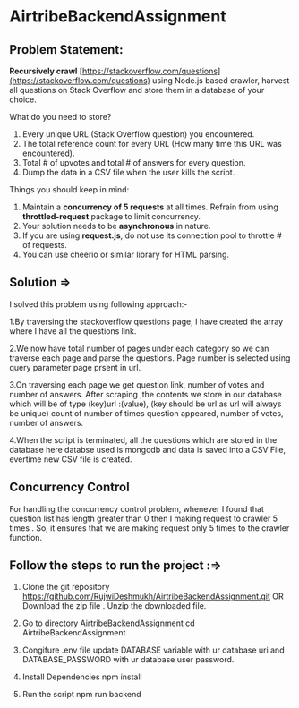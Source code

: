 # AirtribeBackendAssignment
## Problem Statement:
**Recursively crawl** [https://stackoverflow.com/questions](https://stackoverflow.com/questions) using Node.js based crawler, harvest all questions on Stack Overflow and store them in a database of your choice. 

What do you need to store?

1. Every unique URL (Stack Overflow question) you encountered.
2. The total reference count for every URL (How many time this URL was encountered).
3. Total # of upvotes and total # of answers for every question.
4. Dump the data in a CSV file when the user kills the script.

Things you should keep in mind:

1. Maintain a **concurrency of 5 requests** at all times. Refrain from using **throttled-request** package to limit concurrency.
2. Your solution needs to be **asynchronous** in nature.
3. If you are using **request.js**, do not use its connection pool to throttle # of requests. 
4. You can use cheerio or similar library for HTML parsing.

## Solution =>

I solved this problem using following approach:-

1.By traversing the stackoverflow questions page, I have created the array where I have all the questions link.

2.We now have total number of pages under each category so we can traverse each page and parse the questions. Page number is selected using query parameter page prsent in url.

3.On traversing each page we get question link, number of votes and number of answers. After scraping ,the contents we store in our database which will be of type (key)url :(value), (key should be url as url will always be unique) count of number of times question appeared, number of votes, number of answers.

4.When the script is terminated, all the questions which are stored in the database here databse used is mongodb and data is saved into a CSV File, evertime new CSV file is created.

## Concurrency Control 

For handling the concurrency control problem, whenever I found that question list has length greater than 0 then I making request to crawler 5 times .
So, it ensures that we are making request only 5 times to the crawler function.


## Follow the steps to run the project :=>

1. Clone the git repository  https://github.com/RujwiDeshmukh/AirtribeBackendAssignment.git
  OR
  Download the zip file .
  Unzip the downloaded file.
  
2. Go to directory AirtribeBackendAssignment
   cd  AirtribeBackendAssignment
   
3. Congifure .env file
   update DATABASE variable with ur database uri and DATABASE_PASSWORD with ur database user password.
   
4. Install Dependencies
   npm install
   
5. Run the script 
   npm run backend
